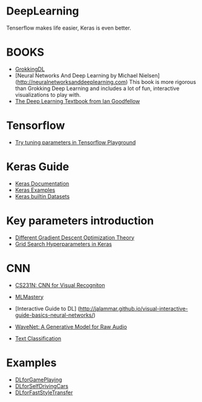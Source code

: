# DeepLearning
Tenserflow makes life easier, Keras is even better.

# BOOKS
* [GrokkingDL](https://www.manning.com/books/grokking-deep-learning)
* [Neural Networks And Deep Learning by Michael Nielsen] (http://neuralnetworksanddeeplearning.com) 
This book is more rigorous than Grokking Deep Learning and includes a lot of fun, interactive visualizations to play with.
* [The Deep Learning Textbook from Ian Goodfellow](http://www.deeplearningbook.org)

# Tensorflow
* [Try tuning parameters in Tensorflow Playground](http://playground.tensorflow.org)

# Keras Guide
* [Keras Documentation](https://keras.io/optimizers/)
* [Keras Examples](https://github.com/keras-team/keras/blob/master/examples/mnist_mlp.py)
* [Keras builtin Datasets](https://keras.io/datasets/)

# Key parameters introduction
* [Different Gradient Descent Optimization Theory](http://ruder.io/optimizing-gradient-descent/index.html#rmsprop)
* [Grid Search Hyperparameters in Keras](https://machinelearningmastery.com/grid-search-hyperparameters-deep-learning-models-python-keras/)

# CNN 
* [CS231N: CNN for Visual Recogniton](http://cs231n.github.io/neural-networks-1/#actfun)
* [MLMastery](https://machinelearningmastery.com/category/deep-learning)
* [Interactive Guide to DL] (http://jalammar.github.io/visual-interactive-guide-basics-neural-networks/)

* [WaveNet: A Generative Model for Raw Audio](https://deepmind.com/blog/wavenet-generative-model-raw-audio/)
* [Text Classification](http://www.wildml.com/2015/12/implementing-a-cnn-for-text-classification-in-tensorflow/)

# Examples
* [DLforGamePlaying](https://github.com/yenchenlin/DeepLearningFlappyBird)
* [DLforSelfDrivingCars](https://selfdrivingcars.mit.edu/deeptraffic/)
* [DLforFastStyleTransfer](https://github.com/lengstrom/fast-style-transfer)




